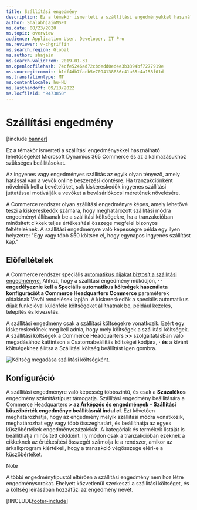 ```yaml
---
title: Szállítási engedmény
description: Ez a témakör ismerteti a szállítási engedményekkel használható lehetőségeket Microsoft Dynamics 365 Commerce és az alkalmazásukhoz szükséges beállításokat.
author: ShalabhjainMSFT
ms.date: 08/23/2020
ms.topic: overview
audience: Application User, Developer, IT Pro
ms.reviewer: v-chgriffin
ms.search.region: Global
ms.author: shajain
ms.search.validFrom: 2019-01-31
ms.openlocfilehash: 74cfe5246ad72cbdedd0ed4e3b3394bf7277919e
ms.sourcegitcommit: b1df4db7facb5e7094138836c41a65c4a158f01d
ms.translationtype: MT
ms.contentlocale: hu-HU
ms.lasthandoff: 09/13/2022
ms.locfileid: "9473850"
---
```

# <a name="shipping-discount"></a>Szállítási engedmény

[!include [banner](includes/banner.md)]

Ez a témakör ismerteti a szállítási engedményekkel használható lehetőségeket Microsoft Dynamics 365 Commerce és az alkalmazásukhoz szükséges beállításokat.

Az ingyenes vagy engedményes szállítás az egyik olyan tényező, amely hatással van a vevők online beszerzési döntésre. Ha tranzakciónként növelniük kell a bevételüket, sok kiskereskedők ingyenes szállítási juttatással motiválják a vevőket a bevásárlókocsi méretének növelésére.

A Commerce rendszer olyan szállítási engedményre képes, amely lehetővé teszi a kiskereskedők számára, hogy meghatározott szállítási módra engedményt állítsanak be a szállítási költségekre, ha a tranzakcióban minősített cikkek teljes értékesítési összege megfelel bizonyos feltételeknek. A szállítási engedményre való képességre példa egy ilyen helyzetre: "Egy vagy több $50 költsen el, hogy egynapos ingyenes szállítást kap."

## <a name="prerequisites"></a>Előfeltételek

A Commerce rendszer speciális [automatikus díjakat biztosít a szállítási engedményre.](/dynamics365/unified-operations/retail/omni-auto-charges) Ahhoz, hogy a szállítási engedmény működjön, **·** **·** **engedélyeznie kell a Speciális automatikus költségek használata konfigurációt a Commerce Headquarters Commerce** paraméterek oldalának Vevői rendelések lapján. A kiskereskedők a speciális automatikus díjak funkcióval különféle költségeket állíthatnak be, például kezelés, telepítés és kivezetés.

A szállítási engedmény csak a szállítási költségekre vonatkozik. Ezért egy kiskereskedőnek meg kell adnia, hogy mely költségek a szállítási költségek. A szállítási költségek a Commerce Headquarters **\>\>** szolgáltatásBan való megadásához kattintson a Csatornabeállítás költségei kódjára, **·** **és** a kívánt költségekhez állítsa a Szállítási költség beállítást Igen gombra.

![Költség megadása szállítási költségként.](./media/Specify_shipping_charge.png)

## <a name="configuration"></a>Konfiguráció

A szállítási engedményre való képesség többszintű, és csak a **Százalékos** engedmény számítástípust támogatja. Szállítási engedmény beállítására a Commerce Headquarters **\> az Árképzés és engedmények – Szállítási küszöbérték engedménye beállításnál indul el**. Ezt követően meghatározhatja, hogy az engedmény melyik szállítási módra vonatkozik, meghatározhat egy vagy több összeghatárt, és beállíthatja az egyes küszöbértékek engedményszázalékát. A kategóriák és termékek listáját is beállíthatja minősített cikkként. Ily módon csak a tranzakcióban ezeknek a cikkeknek az értékesítési összegét számolja le a rendszer, amikor az árkalkprogram kiértékeli, hogy a tranzakció végösszege eléri-e a küszöbértéket.

> [!NOTE]
> A többi engedménytípustól eltérően a szállítási engedmény nem hoz létre engedménysorokat. Ehelyett közvetlenül szerkeszti a szállítási költséget, és a költség leírásában hozzáfűzi az engedmény nevét.

[!INCLUDE[footer-include](../includes/footer-banner.md)]
